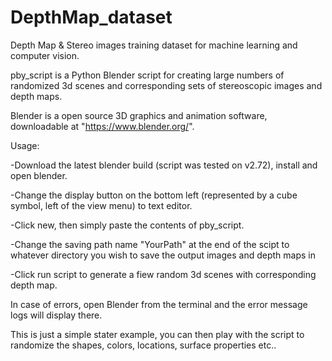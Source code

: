 # DepthMap_dataset
Depth Map & Stereo images training dataset for machine learning and computer vision.

pby_script is a Python Blender script for creating large numbers of randomized 3d scenes and corresponding sets of stereoscopic images and depth maps. 

Blender is a open source 3D graphics and animation software, downloadable at "https://www.blender.org/". 

Usage:

-Download the latest blender build (script was tested on v2.72), install and open blender.

-Change the display button on the bottom left (represented by a cube symbol, left of the view menu) to text editor.

-Click new, then simply paste the contents of pby_script.

-Change the saving path name "YourPath" at the end of the scipt to whatever directory you wish to save the output images and depth maps in

-Click run script to generate a fiew random 3d scenes with corresponding depth map. 

In case of errors, open Blender from the terminal and the error message logs will display there.

This is just a simple stater example, you can then play with the script to randomize the shapes, colors, locations, surface properties etc..
